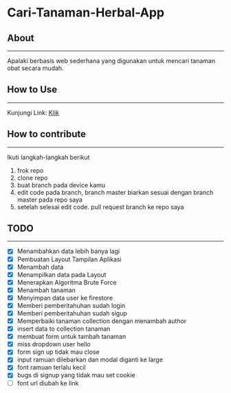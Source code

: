 # **Cari-Tanaman-Herbal-App**

## About

---

Apalaki berbasis web sederhana yang digunakan untuk mencari tanaman obat secara mudah.

## How to Use

---

Kunjungi Link:
[Klik](https://cariherbal.vercel.app/)

## How to contribute

---

Ikuti langkah-langkah berikut

1. frok repo
2. clone repo
3. buat branch pada device kamu
4. edit code pada branch, branch master biarkan sesuai dengan branch master pada repo saya
5. setelah selesai edit code. pull request branch ke repo saya

## TODO

---

- [x] Menambahkan data lebih banya lagi
- [x] Pembuatan Layout Tampilan Aplikasi
- [x] Menambah data
- [x] Menampilkan data pada Layout
- [x] Menerapkan Algoritma Brute Force
- [x] Menambah tanaman
- [x] Menyimpan data user ke firestore
- [x] Memberi pemberitahuhan sudah login
- [x] Memberi pemberitahuhan sudah sigup
- [x] Memperbaiki tanaman collection dengan menambah author
- [x] insert data to collection tanaman
- [x] membuat form untuk tambah tanaman
- [x] miss dropdown user hello
- [x] form sign up tidak mau close
- [x] input ramuan dilebarkan dan modal diganti ke large
- [x] font ramuan terlalu kecil
- [x] bugs di signup yang tidak mau set cookie
- [ ] font url diubah ke link
